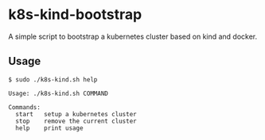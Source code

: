 # k8s-kind-bootstrap
A simple script to bootstrap a kubernetes cluster based on kind and docker.

## Usage

```shell
$ sudo ./k8s-kind.sh help

Usage: ./k8s-kind.sh COMMAND

Commands:
  start   setup a kubernetes cluster
  stop    remove the current cluster
  help    print usage

```
